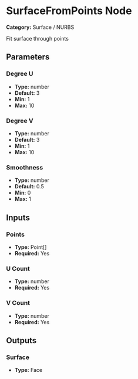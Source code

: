 
# SurfaceFromPoints Node

**Category:** Surface / NURBS

Fit surface through points

## Parameters


### Degree U
- **Type:** number
- **Default:** 3
- **Min:** 1
- **Max:** 10



### Degree V
- **Type:** number
- **Default:** 3
- **Min:** 1
- **Max:** 10



### Smoothness
- **Type:** number
- **Default:** 0.5
- **Min:** 0
- **Max:** 1



## Inputs


### Points
- **Type:** Point[]
- **Required:** Yes



### U Count
- **Type:** number
- **Required:** Yes



### V Count
- **Type:** number
- **Required:** Yes



## Outputs


### Surface
- **Type:** Face




